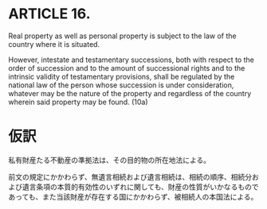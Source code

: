 # ARTICLE 16.
Real property as well as personal property is subject to the law of the country where it is situated.

However, intestate and testamentary successions, both with respect to the order of succession and to the amount of successional rights and to the intrinsic validity of testamentary provisions, shall be regulated by the national law of the person whose succession is under consideration, whatever may be the nature of the property and regardless of the country wherein said property may be found. (10a)

# 仮訳
私有財産たる不動産の準拠法は、その目的物の所在地法による。

前文の規定にかかわらず、無遺言相続および遺言相続は、相続の順序、相続分および遺言条項の本質的有効性のいずれに関しても、財産の性質がいかなるものであっても、また当該財産が存在する国にかかわらず、被相続人の本国法による。